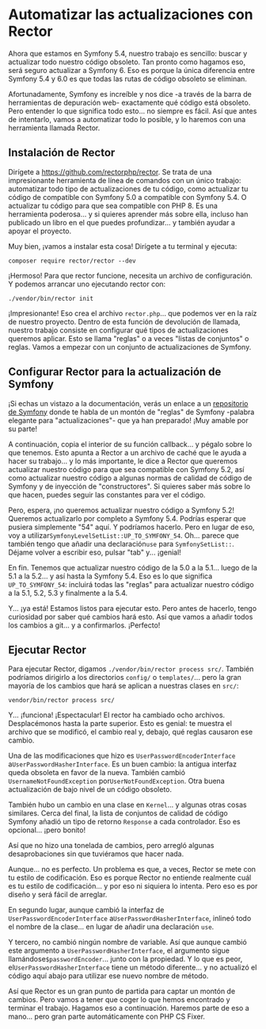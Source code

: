 # Automatizar las actualizaciones con Rector

Ahora que estamos en Symfony 5.4, nuestro trabajo es sencillo: buscar y actualizar todo nuestro código obsoleto. Tan pronto como hagamos eso, será seguro actualizar a Symfony 6. Eso es porque la única diferencia entre Symfony 5.4 y 6.0 es que todas las rutas de código obsoleto se eliminan.

Afortunadamente, Symfony es increíble y nos dice -a través de la barra de herramientas de depuración web- exactamente qué código está obsoleto. Pero entender lo que significa todo esto... no siempre es fácil. Así que antes de intentarlo, vamos a automatizar todo lo posible, y lo haremos con una herramienta llamada Rector.

## Instalación de Rector

Dirígete a https://github.com/rectorphp/rector. Se trata de una impresionante herramienta de línea de comandos con un único trabajo: automatizar todo tipo de actualizaciones de tu código, como actualizar tu código de compatible con Symfony 5.0 a compatible con Symfony 5.4. O actualizar tu código para que sea compatible con PHP 8. Es una herramienta poderosa... y si quieres aprender más sobre ella, incluso han publicado un libro en el que puedes profundizar... y también ayudar a apoyar el proyecto.

Muy bien, ¡vamos a instalar esta cosa! Dirígete a tu terminal y ejecuta:

```terminal
composer require rector/rector --dev
```

¡Hermoso! Para que rector funcione, necesita un archivo de configuración. Y podemos arrancar uno ejecutando rector con:

```terminal
./vendor/bin/rector init
```

¡Impresionante! Eso crea el archivo `rector.php`... que podemos ver en la raíz de nuestro proyecto. Dentro de esta función de devolución de llamada, nuestro trabajo consiste en configurar qué tipos de actualizaciones queremos aplicar. Esto se llama "reglas" o a veces "listas de conjuntos" o reglas. Vamos a empezar con un conjunto de actualizaciones de Symfony.

## Configurar Rector para la actualización de Symfony

¡Si echas un vistazo a la documentación, verás un enlace a un [repositorio de Symfony](https://github.com/rectorphp/rector-symfony) donde te habla de un montón de "reglas" de Symfony -palabra elegante para "actualizaciones"- que ya han preparado! ¡Muy amable por su parte!

A continuación, copia el interior de su función callback... y pégalo sobre lo que tenemos. Esto apunta a Rector a un archivo de caché que le ayuda a hacer su trabajo... y lo más importante, le dice a Rector que queremos actualizar nuestro código para que sea compatible con Symfony 5.2, así como actualizar nuestro código a algunas normas de calidad de código de Symfony y de inyección de "constructores". Si quieres saber más sobre lo que hacen, puedes seguir las constantes para ver el código.

Pero, espera, ¡no queremos actualizar nuestro código a Symfony 5.2! Queremos actualizarlo por completo a Symfony 5.4. Podrías esperar que pusiera simplemente "54" aquí. Y podríamos hacerlo. Pero en lugar de eso, voy a utilizar`SymfonyLevelSetList::UP_TO_SYMFONY_54`. Oh... parece que también tengo que añadir una declaración`use` para `SymfonySetList::`. Déjame volver a escribir eso, pulsar "tab" y... ¡genial!

En fin. Tenemos que actualizar nuestro código de la 5.0 a la 5.1... luego de la 5.1 a la 5.2... y así hasta la Symfony 5.4. Eso es lo que significa `UP_TO_SYMFONY_54`: incluirá todas las "reglas" para actualizar nuestro código a la 5.1, 5.2, 5.3 y finalmente a la 5.4.

Y... ¡ya está! Estamos listos para ejecutar esto. Pero antes de hacerlo, tengo curiosidad por saber qué cambios hará esto. Así que vamos a añadir todos los cambios a git... y a confirmarlos. ¡Perfecto!

## Ejecutar Rector

Para ejecutar Rector, digamos `./vendor/bin/rector process src/`. También podríamos dirigirlo a los directorios `config/` o `templates/`... pero la gran mayoría de los cambios que hará se aplican a nuestras clases en `src/`:

```terminal-silent
vendor/bin/rector process src/
```

Y... ¡funciona! ¡Espectacular! El rector ha cambiado ocho archivos. Desplacémonos hasta la parte superior. Esto es genial: te muestra el archivo que se modificó, el cambio real y, debajo, qué reglas causaron ese cambio.

Una de las modificaciones que hizo es `UserPasswordEncoderInterface` a`UserPasswordHasherInterface`. Es un buen cambio: la antigua interfaz queda obsoleta en favor de la nueva. También cambió `UsernameNotFoundException` por`UserNotFoundException`. Otra buena actualización de bajo nivel de un código obsoleto.

También hubo un cambio en una clase en `Kernel`... y algunas otras cosas similares. Cerca del final, la lista de conjuntos de calidad de código Symfony añadió un tipo de retorno `Response` a cada controlador. Eso es opcional... ¡pero bonito!

Así que no hizo una tonelada de cambios, pero arregló algunas desaprobaciones sin que tuviéramos que hacer nada.

Aunque... no es perfecto. Un problema es que, a veces, Rector se mete con tu estilo de codificación. Eso es porque Rector no entiende realmente cuál es tu estilo de codificación... y por eso ni siquiera lo intenta. Pero eso es por diseño y será fácil de arreglar.

En segundo lugar, aunque cambió la interfaz de `UserPasswordEncoderInterface` a`UserPasswordHasherInterface`, inlineó todo el nombre de la clase... en lugar de añadir una declaración `use`.

Y tercero, no cambió ningún nombre de variable. Así que aunque cambió este argumento a `UserPasswordHasherInterface`, el argumento sigue llamándose`$passwordEncoder`... junto con la propiedad. Y lo que es peor, el`UserPasswordHasherInterface` tiene un método diferente... y no actualizó el código aquí abajo para utilizar ese nuevo nombre de método.

Así que Rector es un gran punto de partida para captar un montón de cambios. Pero vamos a tener que coger lo que hemos encontrado y terminar el trabajo. Hagamos eso a continuación. Haremos parte de eso a mano... pero gran parte automáticamente con PHP CS Fixer.
